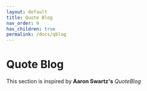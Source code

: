 ```yaml
---
layout: default
title: Quote Blog
nav_order: 9
has_children: true
permalink: /docs/qblog
---
```


# Quote Blog

This section is inspired by __Aaron Swartz's__ *QuoteBlog*

